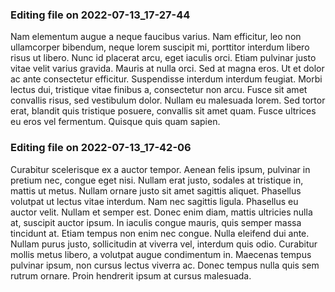 

### Editing file on 2022-07-13_17-27-44

Nam elementum augue a neque faucibus varius. Nam efficitur, leo non ullamcorper bibendum, neque lorem suscipit mi, porttitor interdum libero risus ut libero. Nunc id placerat arcu, eget iaculis orci. Etiam pulvinar justo vitae velit varius gravida. Mauris at nulla orci. Sed at magna eros. Ut et dolor ac ante consectetur efficitur.
Suspendisse interdum interdum feugiat. Morbi lectus dui, tristique vitae finibus a, consectetur non arcu. Fusce sit amet convallis risus, sed vestibulum dolor. Nullam eu malesuada lorem. Sed tortor erat, blandit quis tristique posuere, convallis sit amet quam. Fusce ultrices eu eros vel fermentum. Quisque quis quam sapien.




### Editing file on 2022-07-13_17-42-06

Curabitur scelerisque ex a auctor tempor. Aenean felis ipsum, pulvinar in pretium nec, congue eget nisi. Nullam erat justo, sodales at tristique in, mattis ut metus. Nullam ornare justo sit amet sagittis aliquet. Phasellus volutpat ut lectus vitae interdum. Nam nec sagittis ligula. Phasellus eu auctor velit.
Nullam et semper est. Donec enim diam, mattis ultricies nulla at, suscipit auctor ipsum. In iaculis congue mauris, quis semper massa tincidunt at. Etiam tempus non enim nec congue. Nulla eleifend dui ante. Nullam purus justo, sollicitudin at viverra vel, interdum quis odio. Curabitur mollis metus libero, a volutpat augue condimentum in. Maecenas tempus pulvinar ipsum, non cursus lectus viverra ac. Donec tempus nulla quis sem rutrum ornare. Proin hendrerit ipsum at cursus malesuada.


